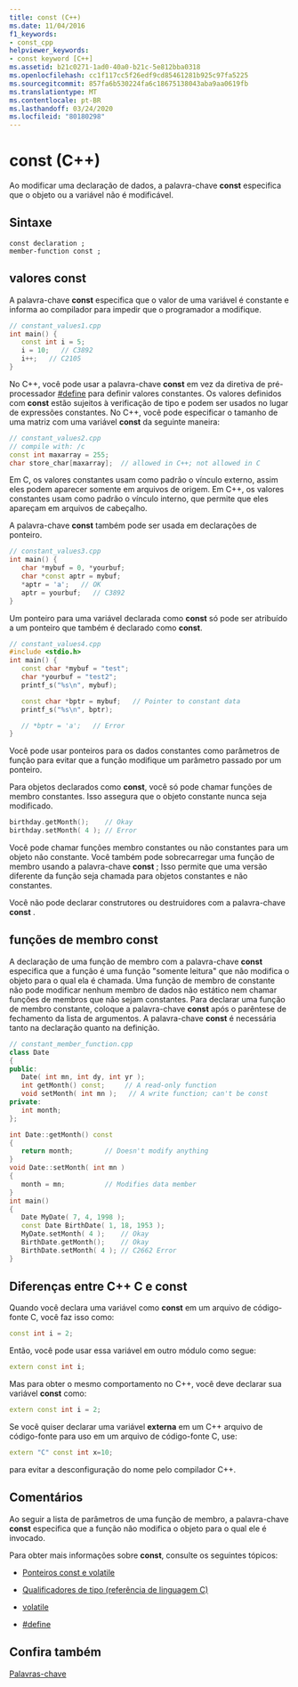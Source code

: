 ```yaml
---
title: const (C++)
ms.date: 11/04/2016
f1_keywords:
- const_cpp
helpviewer_keywords:
- const keyword [C++]
ms.assetid: b21c0271-1ad0-40a0-b21c-5e812bba0318
ms.openlocfilehash: cc1f117cc5f26edf9cd85461281b925c97fa5225
ms.sourcegitcommit: 857fa6b530224fa6c18675138043aba9aa0619fb
ms.translationtype: MT
ms.contentlocale: pt-BR
ms.lasthandoff: 03/24/2020
ms.locfileid: "80180298"
---
```

# <a name="const-c"></a>const (C++)

Ao modificar uma declaração de dados, a palavra-chave **const** especifica que o objeto ou a variável não é modificável.

## <a name="syntax"></a>Sintaxe

```
const declaration ;
member-function const ;
```

## <a name="const-values"></a>valores const

A palavra-chave **const** especifica que o valor de uma variável é constante e informa ao compilador para impedir que o programador a modifique.

```cpp
// constant_values1.cpp
int main() {
   const int i = 5;
   i = 10;   // C3892
   i++;   // C2105
}
```

No C++, você pode usar a palavra-chave **const** em vez da diretiva de pré-processador [#define](../preprocessor/hash-define-directive-c-cpp.md) para definir valores constantes. Os valores definidos com **const** estão sujeitos à verificação de tipo e podem ser usados no lugar de expressões constantes. No C++, você pode especificar o tamanho de uma matriz com uma variável **const** da seguinte maneira:

```cpp
// constant_values2.cpp
// compile with: /c
const int maxarray = 255;
char store_char[maxarray];  // allowed in C++; not allowed in C
```

Em C, os valores constantes usam como padrão o vínculo externo, assim eles podem aparecer somente em arquivos de origem. Em C++, os valores constantes usam como padrão o vínculo interno, que permite que eles apareçam em arquivos de cabeçalho.

A palavra-chave **const** também pode ser usada em declarações de ponteiro.

```cpp
// constant_values3.cpp
int main() {
   char *mybuf = 0, *yourbuf;
   char *const aptr = mybuf;
   *aptr = 'a';   // OK
   aptr = yourbuf;   // C3892
}
```

Um ponteiro para uma variável declarada como **const** só pode ser atribuído a um ponteiro que também é declarado como **const**.

```cpp
// constant_values4.cpp
#include <stdio.h>
int main() {
   const char *mybuf = "test";
   char *yourbuf = "test2";
   printf_s("%s\n", mybuf);

   const char *bptr = mybuf;   // Pointer to constant data
   printf_s("%s\n", bptr);

   // *bptr = 'a';   // Error
}
```

Você pode usar ponteiros para os dados constantes como parâmetros de função para evitar que a função modifique um parâmetro passado por um ponteiro.

Para objetos declarados como **const**, você só pode chamar funções de membro constantes. Isso assegura que o objeto constante nunca seja modificado.

```cpp
birthday.getMonth();    // Okay
birthday.setMonth( 4 ); // Error
```

Você pode chamar funções membro constantes ou não constantes para um objeto não constante. Você também pode sobrecarregar uma função de membro usando a palavra-chave **const** ; Isso permite que uma versão diferente da função seja chamada para objetos constantes e não constantes.

Você não pode declarar construtores ou destruidores com a palavra-chave **const** .

## <a name="const-member-functions"></a>funções de membro const

A declaração de uma função de membro com a palavra-chave **const** especifica que a função é uma função "somente leitura" que não modifica o objeto para o qual ela é chamada. Uma função de membro de constante não pode modificar nenhum membro de dados não estático nem chamar funções de membros que não sejam constantes. Para declarar uma função de membro constante, coloque a palavra-chave **const** após o parêntese de fechamento da lista de argumentos. A palavra-chave **const** é necessária tanto na declaração quanto na definição.

```cpp
// constant_member_function.cpp
class Date
{
public:
   Date( int mn, int dy, int yr );
   int getMonth() const;     // A read-only function
   void setMonth( int mn );   // A write function; can't be const
private:
   int month;
};

int Date::getMonth() const
{
   return month;        // Doesn't modify anything
}
void Date::setMonth( int mn )
{
   month = mn;          // Modifies data member
}
int main()
{
   Date MyDate( 7, 4, 1998 );
   const Date BirthDate( 1, 18, 1953 );
   MyDate.setMonth( 4 );    // Okay
   BirthDate.getMonth();    // Okay
   BirthDate.setMonth( 4 ); // C2662 Error
}
```

## <a name="c-and-c-const-differences"></a>Diferenças entre C++ C e const

Quando você declara uma variável como **const** em um arquivo de código-fonte C, você faz isso como:

```cpp
const int i = 2;
```

Então, você pode usar essa variável em outro módulo como segue:

```cpp
extern const int i;
```

Mas para obter o mesmo comportamento no C++, você deve declarar sua variável **const** como:

```cpp
extern const int i = 2;
```

Se você quiser declarar uma variável **externa** em um C++ arquivo de código-fonte para uso em um arquivo de código-fonte C, use:

```cpp
extern "C" const int x=10;
```

para evitar a desconfiguração do nome pelo compilador C++.

## <a name="remarks"></a>Comentários

Ao seguir a lista de parâmetros de uma função de membro, a palavra-chave **const** especifica que a função não modifica o objeto para o qual ele é invocado.

Para obter mais informações sobre **const**, consulte os seguintes tópicos:

- [Ponteiros const e volatile](../cpp/const-and-volatile-pointers.md)

- [Qualificadores de tipo (referência de linguagem C)](../c-language/type-qualifiers.md)

- [volatile](../cpp/volatile-cpp.md)

- [#define](../preprocessor/hash-define-directive-c-cpp.md)

## <a name="see-also"></a>Confira também

[Palavras-chave](../cpp/keywords-cpp.md)
